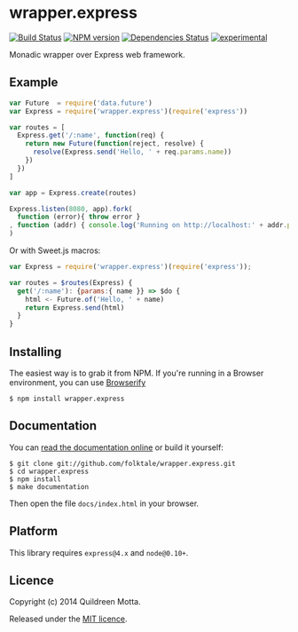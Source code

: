 wrapper.express
===============

[![Build Status](https://secure.travis-ci.org/folktale/wrapper.express.png?branch=master)](https://travis-ci.org/folktale/wrapper.express)
[![NPM version](https://badge.fury.io/js/wrapper.express.png)](http://badge.fury.io/js/wrapper.express)
[![Dependencies Status](https://david-dm.org/folktale/wrapper.express.png)](https://david-dm.org/folktale/wrapper.express)
[![experimental](http://hughsk.github.io/stability-badges/dist/experimental.svg)](http://github.com/hughsk/stability-badges)


Monadic wrapper over Express web framework.


## Example

```js
var Future  = require('data.future')
var Express = require('wrapper.express')(require('express'))

var routes = [
  Express.get('/:name', function(req) {
    return new Future(function(reject, resolve) {
      resolve(Express.send('Hello, ' + req.params.name))
    })
  })
]

var app = Express.create(routes)

Express.listen(8080, app).fork(
  function (error){ throw error }
, function (addr) { console.log('Running on http://localhost:' + addr.port) }
)
```

Or with Sweet.js macros:

```js
var Express = require('wrapper.express')(require('express'));

var routes = $routes(Express) {
  get('/:name'): {params:{ name }} => $do {
    html <- Future.of('Hello, ' + name)
    return Express.send(html)
  }
}
```


## Installing

The easiest way is to grab it from NPM. If you're running in a Browser
environment, you can use [Browserify][]

    $ npm install wrapper.express

    
## Documentation

You can [read the documentation online][docs] or build it yourself:

    $ git clone git://github.com/folktale/wrapper.express.git
    $ cd wrapper.express
    $ npm install
    $ make documentation

Then open the file `docs/index.html` in your browser.


## Platform

This library requires `express@4.x` and `node@0.10+`.

## Licence

Copyright (c) 2014 Quildreen Motta.

Released under the [MIT licence](https://github.com/folktale/wrapper.express/blob/master/LICENCE).

<!-- links -->
[Fantasy Land]: https://github.com/fantasyland/fantasy-land
[Browserify]: http://browserify.org/
[Git]: http://git-scm.com/
[Make]: http://www.gnu.org/software/make/
[Node.js]: http://nodejs.org/
[es5-shim]: https://github.com/kriskowal/es5-shim
[docs]: http://folktale.github.io/wrapper.express
<!-- [release: https://github.com/folktale/wrapper.express/releases/download/v$VERSION/wrapper.express-$VERSION.tar.gz] -->
[release]: https://github.com/folktale/wrapper.express/releases/download/v0.1.2/wrapper.express-0.1.2.tar.gz
<!-- [/release] -->
